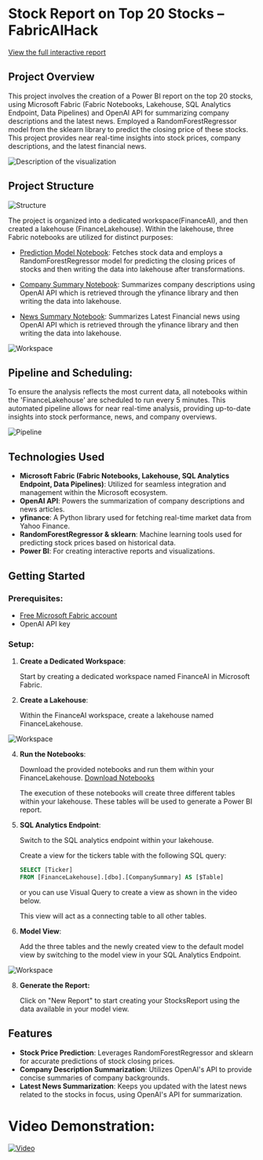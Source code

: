 # Stock Report on Top 20 Stocks – FabricAIHack

[View the full interactive report](https://app.powerbi.com/view?r=eyJrIjoiMWM0OGFlYzgtY2VhYy00MzcyLTk5NDAtZTA0Mjc1MzllOGI1IiwidCI6IjdlYzIwMTdjLWYzOWYtNGQwOC05YmY1LThmNjYzNDM2YmJkYiIsImMiOjZ9)
## Project Overview

This project involves the creation of a Power BI report on the top 20 stocks, using Microsoft Fabric (Fabric Notebooks, Lakehouse, SQL Analytics Endpoint, Data Pipelines)  and OpenAI API for summarizing company descriptions and the latest news. Employed a RandomForestRegressor model from the sklearn library to predict the closing price of these stocks. This project provides near real-time insights into stock prices, company descriptions, and the latest financial news.

![Description of the visualization](/Viz.gif)

## Project Structure

![Structure](/images/fabricAI.png)

The project is organized into a dedicated workspace(FinanceAI), and then created a lakehouse (FinanceLakehouse). Within the lakehouse, three Fabric notebooks are utilized for distinct purposes:

- [Prediction Model Notebook](https://github.com/AkhilGurrapu/FabricAIHack-StockReport/blob/main/Notebooks/Prediction%20Model%20Notebook.ipynb): Fetches stock data and employs a RandomForestRegressor model for predicting the closing prices of stocks and then writing the data into lakehouse after transformations.

- [Company Summary Notebook](https://github.com/AkhilGurrapu/FabricAIHack-StockReport/blob/main/Notebooks/CompanySummaryNotebook.ipynb): Summarizes company descriptions using OpenAI API which is retrieved through the yfinance library and then writing the data into lakehouse.

- [News Summary Notebook](https://github.com/AkhilGurrapu/FabricAIHack-StockReport/blob/main/Notebooks/NewsSummaryNotebook.ipynb): Summarizes Latest Financial news using OpenAI API which is retrieved through the yfinance library and then writing the data into lakehouse.

![Workspace](/images/workspace.png)

## Pipeline and Scheduling:

To ensure the analysis reflects the most current data, all notebooks within the 'FinanceLakehouse' are scheduled to run every 5 minutes. This automated pipeline allows for near real-time analysis, providing up-to-date insights into stock performance, news, and company overviews.

![Pipeline](/images/pipeline2.png)

## Technologies Used

- **Microsoft Fabric (Fabric Notebooks, Lakehouse, SQL Analytics Endpoint, Data Pipelines)**: Utilized for seamless integration and management within the Microsoft ecosystem.
- **OpenAI API**: Powers the summarization of company descriptions and news articles.
- **yfinance**: A Python library used for fetching real-time market data from Yahoo Finance.
- **RandomForestRegressor & sklearn**: Machine learning tools used for predicting stock prices based on historical data.
- **Power BI**: For creating interactive reports and visualizations.

## Getting Started
### Prerequisites:

- [Free Microsoft Fabric account](https://www.microsoft.com/en-us/microsoft-fabric/getting-started)
- OpenAI API key

### Setup:

1. **Create a Dedicated Workspace**:

    Start by creating a dedicated workspace named FinanceAI in Microsoft Fabric.

2. **Create a Lakehouse**:

    Within the FinanceAI workspace, create a lakehouse named FinanceLakehouse.

![Workspace](/images/lakehouse.png)

4. **Run the Notebooks**:

    Download the provided notebooks and run them within your FinanceLakehouse.
    [Download Notebooks](https://github.com/AkhilGurrapu/FabricAIHack-StockReport/tree/main/Notebooks)

    The execution of these notebooks will create three different tables within your lakehouse. These tables will be used to generate a Power BI report.

5. **SQL Analytics Endpoint**:

    Switch to the SQL analytics endpoint within your lakehouse.
    
    Create a view for the tickers table with the following SQL query:
    
    ```sql
    SELECT [Ticker]
    FROM [FinanceLakehouse].[dbo].[CompanySummary] AS [$Table]
    ```
    or you can use Visual Query to create a view as shown in the video below.
    
    This view will act as a connecting table to all other tables.

6. **Model View**:

    Add the three tables and the newly created view to the default model view by switching to the model view in your SQL Analytics Endpoint.
   
![Workspace](/images/model.png)

8. **Generate the Report:**

    Click on "New Report" to start creating your StocksReport using the data available in your model view.

## Features
- **Stock Price Prediction**: Leverages RandomForestRegressor and sklearn for accurate predictions of stock closing prices.
- **Company Description Summarization**: Utilizes OpenAI's API to provide concise summaries of company backgrounds.
- **Latest News Summarization**: Keeps you updated with the latest news related to the stocks in focus, using OpenAI's API for summarization.

# Video Demonstration:


[![Video](StockReport.png)](https://www.youtube.com/watch?v=0XzvB8J2AcM "Watch the video")



